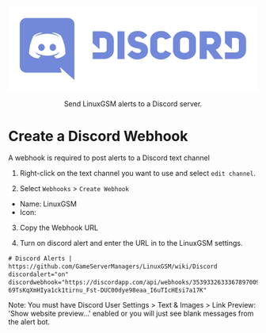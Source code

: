 <a href="https://discordapp.com"><p align="center"><img src="images/discord/discord_logo.png" alt="Discord logo" /></a>

<p align="center">Send LinuxGSM alerts to a Discord server.</p>

# Create a Discord Webhook
A webhook is required to post alerts to a Discord text channel

1. Right-click on the text channel you want to use and select `edit channel`.

2. Select `Webhooks` > `Create Webhook`
* Name: LinuxGSM
* Icon:

3. Copy the Webhook URL

4. Turn on discord alert and enter the URL in to the LinuxGSM settings.
```
# Discord Alerts | https://github.com/GameServerManagers/LinuxGSM/wiki/Discord
discordalert="on"
discordwebhook="https://discordapp.com/api/webhooks/3539332633367897009/5t_K4GkuBaR2-69TsKqXmHIya1ck1tirnu_Fst-DUC00dye98eaa_I6uTIcHEsi7a17K"
```

Note: You must have Discord User Settings > Text & Images > Link Preview: 'Show website preview...' enabled or you will just see blank messages from the alert bot.